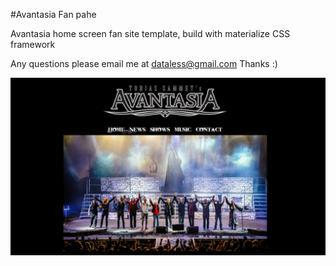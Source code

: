 #Avantasia Fan pahe

Avantasia home screen fan site template, build with materialize CSS framework

Any questions please email me at dataless@gmail.com
Thanks :) 

![Alt text](img/readme.PNG?raw=true "Optional Title")
